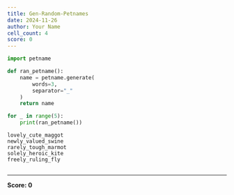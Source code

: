 ```yaml
---
title: Gen-Random-Petnames
date: 2024-11-26
author: Your Name
cell_count: 4
score: 0
---
```


```python
import petname
```


```python
def ran_petname():
    name = petname.generate(
        words=3,
        separator="_"
    )
    return name
```


```python
for _ in range(5):
    print(ran_petname())
```

    lovely_cute_maggot
    newly_valued_swine
    rarely_tough_marmot
    solely_heroic_kite
    freely_ruling_fly



```python

```


---
**Score: 0**
